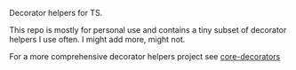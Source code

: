 Decorator helpers for TS.

This repo is mostly for personal use and contains a tiny subset
of decorator helpers I use often. I might add more, might not.

For a more comprehensive decorator helpers project see [core-decorators](https://github.com/jayphelps/core-decorators)

